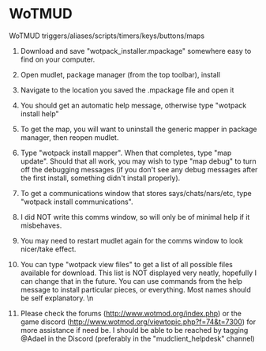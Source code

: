 # WoTMUD
WoTMUD triggers/aliases/scripts/timers/keys/buttons/maps

1) Download and save "wotpack_installer.mpackage" somewhere easy to find on your computer.
2) Open mudlet, package manager (from the top toolbar), install
3) Navigate to the location you saved the .mpackage file and open it
4) You should get an automatic help message, otherwise type "wotpack install help"

5) To get the map, you will want to uninstall the generic mapper in package manager, then reopen mudlet.
6) Type "wotpack install mapper". When that completes, type "map update". Should that all work, you may wish to type "map debug" to turn off the debugging messages (if you don't see any debug messages after the first install, something didn't install properly).

7) To get a communications window that stores says/chats/nars/etc, type "wotpack install communications". 
8) I did NOT write this comms window, so will only be of minimal help if it misbehaves.
9) You may need to restart mudlet again for the comms window to look nicer/take effect.

10) You can type "wotpack view files" to get a list of all possible files available for download. This list is NOT displayed very neatly, hopefully I can change that in the future. You can use commands from the help message to install particular pieces, or everything. Most names should be self explanatory.
\n
11) Please check the forums (http://www.wotmod.org/index.php) or the game discord (http://www.wotmod.org/viewtopic.php?f=74&t=7300) for more assistance if need be. I should be able to be reached by tagging @Adael in the Discord (preferably in the "mudclient_helpdesk" channel)
